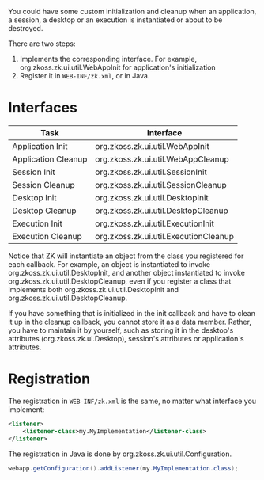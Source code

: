 

You could have some custom initialization and cleanup when an
application, a session, a desktop or an execution is instantiated or
about to be destroyed.

There are two steps:

1.  Implements the corresponding interface. For example,
    <javadoc type="interface">org.zkoss.zk.ui.util.WebAppInit</javadoc>
    for application's initialization
2.  Register it in `WEB-INF/zk.xml`, or in Java.

# Interfaces

| Task                | Interface                                                                 |
|---------------------|---------------------------------------------------------------------------|
| Application Init    | <javadoc type="interface">org.zkoss.zk.ui.util.WebAppInit</javadoc>       |
| Application Cleanup | <javadoc type="interface">org.zkoss.zk.ui.util.WebAppCleanup</javadoc>    |
| Session Init        | <javadoc type="interface">org.zkoss.zk.ui.util.SessionInit</javadoc>      |
| Session Cleanup     | <javadoc type="interface">org.zkoss.zk.ui.util.SessionCleanup</javadoc>   |
| Desktop Init        | <javadoc type="interface">org.zkoss.zk.ui.util.DesktopInit</javadoc>      |
| Desktop Cleanup     | <javadoc type="interface">org.zkoss.zk.ui.util.DesktopCleanup</javadoc>   |
| Execution Init      | <javadoc type="interface">org.zkoss.zk.ui.util.ExecutionInit</javadoc>    |
| Execution Cleanup   | <javadoc type="interface">org.zkoss.zk.ui.util.ExecutionCleanup</javadoc> |

Notice that ZK will instantiate an object from the class you registered
for each callback. For example, an object is instantiated to invoke
<javadoc method="init(org.zkoss.zk.ui.Desktop, java.lnag.Object)" type="interface">org.zkoss.zk.ui.util.DesktopInit</javadoc>,
and another object instantiated to invoke
<javadoc method="cleanup(org.zkoss.zk.ui.Desktop)" type="interface">org.zkoss.zk.ui.util.DesktopCleanup</javadoc>,
even if you register a class that implements both
<javadoc type="interface">org.zkoss.zk.ui.util.DesktopInit</javadoc> and
<javadoc type="interface">org.zkoss.zk.ui.util.DesktopCleanup</javadoc>.

If you have something that is initialized in the init callback and have
to clean it up in the cleanup callback, you cannot store it as a data
member. Rather, you have to maintain it by yourself, such as storing it
in the desktop's attributes
(<javadoc type="interface" method="setAttribute(java.lang.String, java.lang.Object)">org.zkoss.zk.ui.Desktop</javadoc>),
session's attributes or application's attributes.

# Registration

The registration in `WEB-INF/zk.xml` is the same, no matter what
interface you implement:

``` xml
<listener>
    <listener-class>my.MyImplementation</listener-class>
</listener>
```

The registration in Java is done by
<javadoc method="addListener(java.lang.Class)">org.zkoss.zk.ui.util.Configuration</javadoc>.

``` java
webapp.getConfiguration().addListener(my.MyImplementation.class);
```
